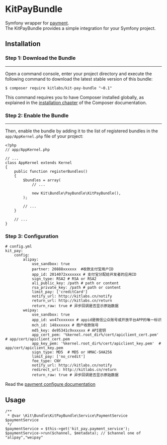 # KitPayBundle
Symfony wrapper for [payment](https://github.com/helei112g/payment).  
The KitPayBundle provides a simple integration for your Symfony project.

## Installation
 
### Step 1: Download the Bundle
---------------------------
 
Open a command console, enter your project directory and execute the
following command to download the latest stable version of this bundle:
 
	
	$ composer require kitlabs/kit-pay-bundle "~0.1"

 
This command requires you to have Composer installed globally, as explained
in the [installation chapter](https://getcomposer.org/doc/00-intro.md)
of the Composer documentation.
 
### Step 2: Enable the Bundle
---------------------------
 
Then, enable the bundle by adding it to the list of registered bundles
in the `app/AppKernel.php` file of your project:

	<?php
	// app/AppKernel.php
	 
	// ...
	class AppKernel extends Kernel
	{
	    public function registerBundles()
	    {
	        $bundles = array(
	            // ...
	 
	            new Kit\Bundle\PayBundle\KitPayBundle(),
	        );
	 
	        // ...
	    }
	 
	    // ...
	}

### Step 3: Configuration 

	# config.yml
	kit_pay:
	    config:
	        alipay:
	            use_sandbox: true
	            partner: 20888xxxxxx  #收款支付宝用户ID
	            app_id: 2014072xxxxxxx # 支付宝分配给开发者的应用ID
	            sign_type: RSA2 # RSA or RSA2
	            ali_public_key: /path # path or content
	            rsa_private_key: /path # path or content
	            limit_pay: ['creditCard']
	            notify_url: http://kitlabs.cn/notify
	            return_url: http://kitlabs.cn/return
	            return_raw: true # 异步回调是否显示原始数据
	        weipay:
	            use_sandbox: true
	            app_id: wx47xxxxxxx # appid是微信公众账号或开放平台APP的唯一标识
	            mch_id: 148xxxxxx # 商户收款账号
	            md5_key: de95341c9xxxxxx # API密钥
	            app_cert_pem: '%kernel.root_dir%/cert/apiclient_cert.pem' # app/cert/apiclient_cert.pem
	            app_key_pem: '%kernel.root_dir%/cert/apiclient_key.pem'  # app/cert/apiclient_key.pem
	            sign_type: MD5  # MD5 or HMAC-SHA256
	            limit_pay: ['no_credit']
	            fee_type: CNY
	            notify_url: http://kitlabs.cn/notify
	            redirect_url: http://kitlabs.cn/return
	            return_raw: true # 异步回调是否显示原始数据

Read the [payment configure documentation](https://helei112g1.gitbooks.io/payment-sdk/content/ji-chu-pei-zhi.html)
## Usage

	/**
     * @var \Kit\Bundle\KitPayBundle\Service\PaymentService $paymentService
     */
    $paymentService = $this->get('kit_pay.payment_service');
    $paymentService->run($channel, $metadata); // $channel one of "alipay","weipay"
